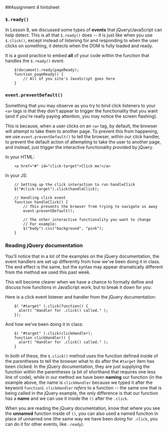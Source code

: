 ##Assignment 4 hintsheet

### `$.ready()`

In Lesson 8, we discussed some types of **events** that jQuery/JavaScript can help detect.  This is all that `$.ready()` does -- it is just like when you use `$.click()`, except instead of listening for and responding to when the user clicks on something, it detects when the DOM is fully loaded and ready.

It is a good practice to embed **all** of your code within the function that handles the `$.ready()` event.

```
	$(document).ready(pageReady);
	function pageReady() {
		// All of you site's JavaScript goes here		
	}
```

### `event.preventDefault()`

Something that you may observe as you try to bind click listeners to your `<a>` tags is that they don't appear to trigger the functionality that you want (and if you're really paying attention, you may notice the screen flashing).

This is because, when a user clicks on an `<a>` tag, by default, the browser will attempt to take them to another page.  To prevent this from happening, we use `event.preventDefault()` to tell the browser, within our click handler, to prevent the default action of attempting to take the user to another page, and instead, just trigger the interactive functionality provided by jQuery.

In your HTML:

```
	<a href="#" id="click-target">Click me!</a>
```


In your JS:

```
	// Setting up the click interaction to run handleClick
	$("#click-target").click(handleClick);
		
	// Handling click event
	function handleClick() {
		// This prevents the browser from trying to navigate us away
		event.preventDefault();
		
		// The other interactive functionality you want to change
		// For example:
		$("body").css("background", "pink");
	}
```

### Reading jQuery documentation
You'll notice that in a lot of the examples on the jQuery documentation, the event handlers are set up differently from how we've been doing it in class.  The end effect is the same, but the syntax may appear dramatically different from the method we used this past week.

This will become clearer when we have a chance to formally define and discuss how functions in JavaScript work, but to break it down for you:

Here is a click event listener and handler from the jQuery documentation:

```
	$( "#target" ).click(function() {
	  alert( "Handler for .click() called." );
	});
```

And how we've been doing it in class:

```
	$( "#target" ).click(clickHandler);
	function clickHandler() {
	  alert( "Handler for .click() called." );
	}	
```

In both of these, the `$.click()` method uses the function defined inside of the parentheses to tell the browser what to do after the `#target` item has been clicked.  In the jQuery documentation, they are just supplying the function within the parentheses (a bit of shorthand that requires one less line of code), while in our method we have been **naming** our function (in the example above, the name is `clickHandler` because we typed it after the keyword `function`).  `clickHandler` *refers* to a function -- the same one that is being called in the jQuery example, the only difference is that our function has a **name** and we can use it inside the `()` after the `.click`.

When you are reading the jQuery documentation, know that where you see the **unnamed** function inside of `()`, you can also used a named function in place of unnamed one (the same way we have been doing for `.click`, you can do it for other events, like `.ready`).

